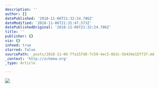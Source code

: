 ```yaml
---
description: ''
author: []
datePublished: '2018-11-06T21:32:24.786Z'
dateModified: '2018-11-06T21:31:47.573Z'
datePublishedOriginal: '2018-11-06T21:32:24.786Z'
title: ''
publisher: {}
via: {}
inFeed: true
starred: false
sourcePath: _posts/2018-11-06-7fa157d6-7c59-4ec5-8b3c-5b434e15f737.md
_context: 'http://schema.org'
_type: Article

---
```

![](https://the-grid-user-content.s3-us-west-2.amazonaws.com/dc8d5241-e558-423c-b950-a56870c3b1ac.jpg)